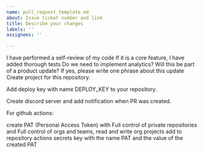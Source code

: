 ```yaml
---
name: pull_request_template.md
about: Issue ticket number and link
title: Describe your changes
labels: ''
assignees: ''

---
```


I have performed a self-review of my code
 If it is a core feature, I have added thorough tests
 Do we need to implement analytics?
 Will this be part of a product update? If yes, please write one phrase about this update
Create project for this repository.

Add deploy key with name DEPLOY_KEY to your repository.

Create discord server and add notification when PR was created.

For github actions:

create PAT (Personal Access Token) with Full control of private repositories and Full control of orgs and teams, read and write org projects
add to repository actions secrets key with the name PAT and the value of the created PAT
